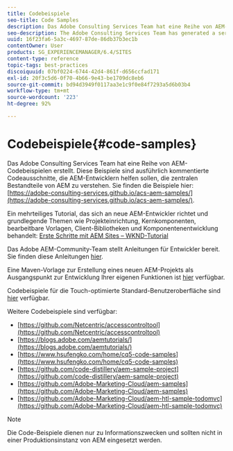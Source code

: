 ```yaml
---
title: Codebeispiele
seo-title: Code Samples
description: Das Adobe Consulting Services Team hat eine Reihe von AEM-Codebeispielen erstellt
seo-description: The Adobe Consulting Services Team has generated a series of AEM code samples
uuid: 16f23fa6-5a3c-4697-87de-86db37b3ec1b
contentOwner: User
products: SG_EXPERIENCEMANAGER/6.4/SITES
content-type: reference
topic-tags: best-practices
discoiquuid: 07bf0224-6744-42d4-861f-d656ccfad171
exl-id: 20f3c5d6-0f70-4b66-9e43-be1709dc8eb6
source-git-commit: bd94d3949f0117aa3e1c9f0e84f7293a5d6b03b4
workflow-type: tm+mt
source-wordcount: '223'
ht-degree: 92%

---
```


# Codebeispiele{#code-samples}

Das Adobe Consulting Services Team hat eine Reihe von AEM-Codebeispielen erstellt. Diese Beispiele sind ausführlich kommentierte Codeausschnitte, die AEM-Entwicklern helfen sollen, die zentralen Bestandteile von AEM zu verstehen. Sie finden die Beispiele hier: [https://adobe-consulting-services.github.io/acs-aem-samples/](https://adobe-consulting-services.github.io/acs-aem-samples/).

Ein mehrteiliges Tutorial, das sich an neue AEM-Entwickler richtet und grundlegende Themen wie Projekteinrichtung, Kernkomponenten, bearbeitbare Vorlagen, Client-Bibliotheken und Komponentenentwicklung behandelt: [Erste Schritte mit AEM Sites – WKND-Tutorial](https://experienceleague.adobe.com/docs/experience-manager-learn/getting-started-wknd-tutorial-develop/overview.html?lang=de)

Das Adobe AEM-Community-Team stellt Anleitungen für Entwickler bereit. Sie finden diese Anleitungen [hier](https://helpx.adobe.com/de/experience-manager/topics/how-to.html).

Eine Maven-Vorlage zur Erstellung eines neuen AEM-Projekts als Ausgangspunkt zur Entwicklung Ihrer eigenen Funktionen ist [hier](https://github.com/Adobe-Marketing-Cloud/aem-project-archetype) verfügbar.

Codebeispiele für die Touch-optimierte Standard-Benutzeroberfläche sind [hier](/help/sites-developing/developing-components.md) verfügbar.

Weitere Codebeispiele sind verfügbar:

* [https://github.com/Netcentric/accesscontroltool](https://github.com/Netcentric/accesscontroltool)
* [https://blogs.adobe.com/aemtutorials/](https://blogs.adobe.com/aemtutorials/)
* [https://www.hsufengko.com/home/cq5-code-samples](https://www.hsufengko.com/home/cq5-code-samples)
* [https://github.com/code-distillery/aem-sample-project](https://github.com/code-distillery/aem-sample-project)
* [https://github.com/Adobe-Marketing-Cloud/aem-samples](https://github.com/Adobe-Marketing-Cloud/aem-samples)
* [https://github.com/Adobe-Marketing-Cloud/aem-htl-sample-todomvc](https://github.com/Adobe-Marketing-Cloud/aem-htl-sample-todomvc)

>[!NOTE]
>
>Die Code-Beispiele dienen nur zu Informationszwecken und sollten nicht in einer Produktionsinstanz von AEM eingesetzt werden.
